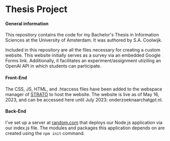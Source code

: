 
# Thesis Project

#### General information
This repository contains the code for my Bachelor's Thesis in Information Sciences at the University of Amsterdam. It was authored by S.A. Coolwijk.

Included in this repository are all the files necessary for creating a custom website. This website initially serves as a survey via an embedded Google Forms link. Additionally, it facilitates an experiment/assignment utiziling an OpenAI API in which students can participate.

#### Front-End

The CSS, JS, HTML, and .htaccess files have been added to the webspace manager of [STRATO](https://www.strato.nl/) to host the website. The website is live as of May 16, 2023, and can be accessed here until July 2023: onderzoeknaarchatgpt.nl.

#### Back-End

I've set up a server at [random.com](https://render.com/) that deploys our Node.js application via our index.js file. The modules and packages this application depends on are created using the ```npm init``` command.
